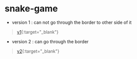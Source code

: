 # snake-game

- version 1
: can not go through the border to other side of it
>  [v1](https://iwashun22.github.io/snake-game/v1/game.html){:target="_blank"}
- version 2
: can go through the border
>  [v2](https://iwashun22.github.io/snake-game/v2/game.html){:target="_blank"}
